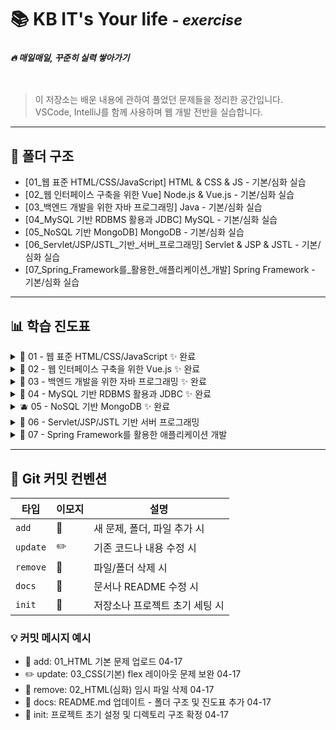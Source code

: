 # 📚️ KB IT's Your life <small>*-&nbsp;exercise*</small>
### *<sub>🔥&nbsp;매일매일, 꾸준히 실력 쌓아가기</sub>*
<br>


> 이 저장소는 배운 내용에 관하여 풀었던 문제들을 정리한 공간입니다.  
> VSCode, IntelliJ를 함께 사용하며 웹 개발 전반을 실습합니다.

---

## 📁 폴더 구조

- [01_웹 표준 HTML/CSS/JavaScript] HTML & CSS & JS - 기본/심화 실습
- [02_웹 인터페이스 구축을 위한 Vue] Node.js & Vue.js - 기본/심화 실습
- [03_백엔드 개발을 위한 자바 프로그래밍] Java - 기본/심화 실습
- [04_MySQL 기반 RDBMS 활용과 JDBC] MySQL - 기본/심화 실습
- [05_NoSQL 기반 MongoDB] MongoDB - 기본/심화 실습
- [06_Servlet/JSP/JSTL_기반_서버_프로그래밍] Servlet & JSP & JSTL - 기본/심화 실습
- [07_Spring_Framework를_활용한_애플리케이션_개발] Spring Framework - 기본/심화 실습

---

## 📊 학습 진도표

<details>
<summary>🍎 01 - 웹 표준 HTML/CSS/JavaScript ✨ 완료 </summary>
<br>


| 항목                      | 기본 디렉토리     | 제출 | 심화 디렉토리     | 제출 |
|---------------------------|-------------------|:----:|-------------------|:----:|
| 01 HTML 기본 태그         | `01_html(기본)`   | ✅   | `01_html(심화)`   | ✅   |
| 02 입력 양식 및 구조 태그 | `02_html(기본)`   | ✅   | `02_html(심화)`   | ✅   |
| 03 CSS 기초, 속성         | `03_css(기본)`    | ✅   | `03_css(심화)`    | ✅   |
| 04 레이아웃, 반응형 웹    | `04_css(기본)`    | ✅   | `04_css(심화)`    | ✅   |
| 05 자바스크립트 기본 문법 | `05_JavaScript(기본)`     | ✅   | `05_JavaScript(심화)`     | ✅   |
| 06 문서 객체 모델         | `06_JavaScript(기본)`    | ✅   | `06_JavaScript(심화)`    | ✅   |

</details>

<details>
<summary>🍊 02 - 웹 인터페이스 구축을 위한 Vue.js ✨ 완료 </summary>
<br>
  
| 항목                     | 기본 디렉토리         | 제출 | 심화 디렉토리         | 제출 |
|--------------------------|------------------------|:----:|------------------------|:----:|
| 01 Node.js 기초          | `01_node(기본)`        | ✅   | `01_node(심화)`        | ✅   |
| 02 파일 관리하기         | `02_node(기본)`       | 🙅🏻‍♀️   | `02_node(심화)`      | 🙅🏻‍♀️   |
| 01 개발환경, ES6         | `01_vue(기본)`         | ✅   | `01_vue(심화)`         | ✅   |
| 02 템플릿, 디렉티브      | `02_vue(기본)`         | ✅   | `02_vue(심화)`         | ✅   |
| 03 인스턴스 & 이벤트     | `03_vue(기본)`         | ✅   | `03_vue(심화)`         | ✅   |
| 04 부트스트랩            | `04_vue(기본)`   | ✅   | `04_vue(심화)`   | ✅   |
| 05 스타일 처리           | `05_vue(기본)`         | ✅   | `05_vue(심화)`         | ✅   |
| 06 단일 파일 컴포넌트    | `06_vue(기본)`         | ✅   | `06_vue(심화)`         | ✅   |
| 07 컴포넌트 심화         | `07_vue(기본)`         | ✅   | `07_vue(심화)`         | ✅   |
| 08 Composition API       | `08_vue(기본)`         | ✅   | `08_vue(심화)`         | ✅   |
| 09 라우팅                | `09_vue(기본)`         | ✅   | `09_vue(심화)`         | ✅   |
| 10 Axios                 | `10_vue(기본)`         | ✅   | `10_vue(심화)`         | ✅   |
| 11 라우트와 Axios 연동   | `11_vue(기본)`         | ✅   | `11_vue(심화)`         | ✅   |
| 12 Pinia 상태 관리       | `12_vue(기본)`         | ✅   | `12_vue(심화)`         | ✅   |


</details>

<details>
<summary>🍋 03 - 백엔드 개발을 위한 자바 프로그래밍 ✨ 완료 </summary>
<br>
  
| 항목                                | 기본 디렉토리     | 제출 | 심화 디렉토리     | 제출 |
|-------------------------------------|--------------------|:----:|--------------------|:----:|
| 01 개발환경, 변수, 타입, 연산자     | `Basic`    | ✅   | `Advanced`    | ✅   |
| 02 조건문, 반복문, 참조타입         | `Basic`    | ✅   | `Advanced`    | ✅   |
| 03 클래스                           | `Basic`    | ✅   | `Advanced`    | ✅   |
| 04 상속                             | `Basic`    | ✅   | `Advanced`    | ✅   |
| 05 인터페이스                       | `Basic`    | ✅   | `Advanced`    | ✅   |
| 06 중첩 객체                      |   `Basic`  |   ✅  |   `Advanced`  |   ✅  |
| 07 예외처리, 라이브러리             | `Basic`    | ✅   | `Advanced`    | ✅   |
| 08 멀티스레드                       | `Basic`    | ✅   | `Advanced`    | ✅   |
| 09 제너릭, 컬렉션                   | `Basic`    | ✅   | `Advanced`    | ✅   |
| 10 컬렉션                           | `Basic`    | ✅   | `Advanced`    | ✅   |
| 11 람다식                           | `Basic`    | ✅   | `Advanced`    | ✅   |
| 12 스트림 요소 처리                 | `Basic`    | ✅   | `Advanced`    | ✅   |
| 13 데이터 입출력                    | `Basic`    | ✅   | `Advanced`    | ✅   |


</details>

<details>
<summary>🥝 04 - MySQL 기반 RDBMS 활용과 JDBC ✨ 완료 </summary>
<br>

| 항목                                | 기본 디렉토리     | 제출 | 심화 디렉토리     | 제출 |
|-------------------------------------|--------------------|:----:|--------------------|:----:|
| 01 DBMS 개요, 설치, 전체 운영 실습     | `Basic`    | ✅   | `Advanced`    | ✅   |
| 02 데이터베이스 모델링, MySQL 유틸리티 사용법 | `Basic`    | ✅   | `Advanced`    | ✅   |
| 03 SQL 기본                           | `Basic`    | ✅   | `Advanced`    | ✅   |
| 04 SQL 고급                           | `Basic`    | ✅   | `Advanced`    | ✅   |
| 05 테이블, 뷰                         | `Basic`    | ✅   | `Advanced`    | ✅   |
| 06 인덱스, 사용자 관리                | `Basic`    | ✅   | `Advanced`    | ✅   |
| 07 Java 연동 JDBC 프로그래밍          | `Basic`    | ✅   | `Advanced`    | ✅   |
| 08 Java 연동 JDBC 프로그래밍 - Travel | `Basic`    | ✅   | `Advanced`    | ✅   |

</details>

<details>
<summary>🫐 05 - NoSQL 기반 MongoDB ✨ 완료 </summary>
<br>
  
| 항목              | 기본 디렉토리     | 제출 | 심화 디렉토리    | 제출 |
|-----------------|--------------------|:----:|------------|:----:|
| 01 MongoDB      | `Basic`   | ✅   | `Advanced` | ✅   |
| 02 몽고DB Java 연동 | `Basic`   | ✅   | `Advanced` | ✅   |


</details>

<details>
<summary>🍇 06 - Servlet/JSP/JSTL 기반 서버 프로그래밍</summary>
<br>
  
| 항목                  | 기본 디렉토리             | 제출 | 심화 디렉토리    | 제출 |
|---------------------|---------------------|:--:|------------|:--:|
| 01 서블릿 기초           | `Basic` | ✅  | `Advanced` | ✅  |
| 02 JSP의 이해          | `Basic` | ✅  | `Advanced` | 〰  |
| 03 서블릿 심화           | `Basic`   | 〰  | `Advanced` | 〰  |
| 04 요청 포워딩, EL, JSTL | `Basic`   | 〰  | `Advanced` | 〰  |
| 05 FrontController  | `Basic`   |  〰  | `Advanced` | 〰  |


</details>

<details>
<summary>🐰 07 - Spring Framework를 활용한 애플리케이션 개발</summary>
<br>

| 항목                          | 기본 디렉토리 | 제출 | 심화 디렉토리 | 제출 |
|-------------------------------|----------------|:----:|----------------|:----:|
| 01 Spring 이해                | `Basic`        | 〰   | `Advanced`      | 〰   |
| 02 Spring MVC                | `Basic`        | 〰   | `Advanced`      | 〰   |
| 03 Spring -MyBatis 연동      | `Basic`        | 〰   | `Advanced`      | 〰   |
| 04 Spring 기본 게시판        | `Basic`        | 〰   | `Advanced`      | 〰   |
| 05 Spring 게시판 + 파일 업로드 | `Basic`        | 〰   | `Advanced`      | 〰   |
| 06 Rest                      | `Basic`        | 〰   | `Advanced`      | 〰   |
| 07 OpenAPI                   | `Basic`        | 〰   | `Advanced`      | 〰   |
| 08 Spring AOP                | `Basic`        | 〰   | `Advanced`      | 〰   |
| 09 Spring Security Form 인증 | `Basic`        | 〰   | `Advanced`      | 〰   |
| 10 Spring Security JWT 인증  | `Basic`        | 〰   | `Advanced`      | 〰   |
| 11 Spring Security JWT 인증 2| `Basic`        | 〰   | `Advanced`      | 〰   |


</details>


---

## 📝 Git 커밋 컨벤션

| 타입      | 이모지 | 설명                                     |
|-----------|--------|------------------------------------------|
| `add`     | 📁     | 새 문제, 폴더, 파일 추가 시              |
| `update`  | ✏️     | 기존 코드나 내용 수정 시                 |
| `remove`  | 🧹     | 파일/폴더 삭제 시                      |
| `docs`    | 📝     | 문서나 README 수정 시                    |
| `init`    | 🎉     | 저장소나 프로젝트 초기 세팅 시           |

### 💡 커밋 메시지 예시

- 📁 add: 01_HTML 기본 문제 업로드 04-17
- ✏️ update: 03_CSS(기본) flex 레이아웃 문제 보완 04-17
- 🧹 remove: 02_HTML(심화) 임시 파일 삭제 04-17
- 📝 docs: README.md 업데이트 - 폴더 구조 및 진도표 추가 04-17
- 🎉 init: 프로젝트 초기 설정 및 디렉토리 구조 확정 04-17
